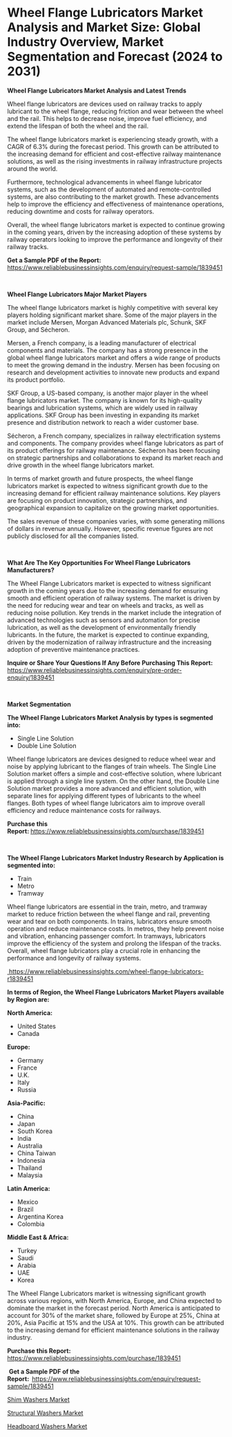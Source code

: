 <p><h1>Wheel Flange Lubricators Market Analysis and Market Size: Global Industry Overview, Market Segmentation and Forecast (2024 to 2031)</h1></p><p><strong>Wheel Flange Lubricators Market Analysis and Latest Trends</strong></p>
<p><p>Wheel flange lubricators are devices used on railway tracks to apply lubricant to the wheel flange, reducing friction and wear between the wheel and the rail. This helps to decrease noise, improve fuel efficiency, and extend the lifespan of both the wheel and the rail. </p><p>The wheel flange lubricators market is experiencing steady growth, with a CAGR of 6.3% during the forecast period. This growth can be attributed to the increasing demand for efficient and cost-effective railway maintenance solutions, as well as the rising investments in railway infrastructure projects around the world. </p><p>Furthermore, technological advancements in wheel flange lubricator systems, such as the development of automated and remote-controlled systems, are also contributing to the market growth. These advancements help to improve the efficiency and effectiveness of maintenance operations, reducing downtime and costs for railway operators.</p><p>Overall, the wheel flange lubricators market is expected to continue growing in the coming years, driven by the increasing adoption of these systems by railway operators looking to improve the performance and longevity of their railway tracks.</p></p>
<p><strong>Get a Sample PDF of the Report:&nbsp;</strong> <a href="https://www.reliablebusinessinsights.com/enquiry/request-sample/1839451">https://www.reliablebusinessinsights.com/enquiry/request-sample/1839451</a></p>
<p>&nbsp;</p>
<p><strong>Wheel Flange Lubricators Major Market Players</strong></p>
<p><p>The wheel flange lubricators market is highly competitive with several key players holding significant market share. Some of the major players in the market include Mersen, Morgan Advanced Materials plc, Schunk, SKF Group, and Sécheron.</p><p>Mersen, a French company, is a leading manufacturer of electrical components and materials. The company has a strong presence in the global wheel flange lubricators market and offers a wide range of products to meet the growing demand in the industry. Mersen has been focusing on research and development activities to innovate new products and expand its product portfolio.</p><p>SKF Group, a US-based company, is another major player in the wheel flange lubricators market. The company is known for its high-quality bearings and lubrication systems, which are widely used in railway applications. SKF Group has been investing in expanding its market presence and distribution network to reach a wider customer base.</p><p>Sécheron, a French company, specializes in railway electrification systems and components. The company provides wheel flange lubricators as part of its product offerings for railway maintenance. Sécheron has been focusing on strategic partnerships and collaborations to expand its market reach and drive growth in the wheel flange lubricators market.</p><p>In terms of market growth and future prospects, the wheel flange lubricators market is expected to witness significant growth due to the increasing demand for efficient railway maintenance solutions. Key players are focusing on product innovation, strategic partnerships, and geographical expansion to capitalize on the growing market opportunities.</p><p>The sales revenue of these companies varies, with some generating millions of dollars in revenue annually. However, specific revenue figures are not publicly disclosed for all the companies listed.</p></p>
<p>&nbsp;</p>
<p><strong>What Are The Key Opportunities For Wheel Flange Lubricators Manufacturers?</strong></p>
<p><p>The Wheel Flange Lubricators market is expected to witness significant growth in the coming years due to the increasing demand for ensuring smooth and efficient operation of railway systems. The market is driven by the need for reducing wear and tear on wheels and tracks, as well as reducing noise pollution. Key trends in the market include the integration of advanced technologies such as sensors and automation for precise lubrication, as well as the development of environmentally friendly lubricants. In the future, the market is expected to continue expanding, driven by the modernization of railway infrastructure and the increasing adoption of preventive maintenance practices.</p></p>
<p><strong>Inquire or Share Your Questions If Any Before Purchasing This Report:</strong> <a href="https://www.reliablebusinessinsights.com/enquiry/pre-order-enquiry/1839451">https://www.reliablebusinessinsights.com/enquiry/pre-order-enquiry/1839451</a></p>
<p>&nbsp;</p>
<p><strong>Market Segmentation</strong></p>
<p><strong>The Wheel Flange Lubricators Market Analysis by types is segmented into:</strong></p>
<p><ul><li>Single Line Solution</li><li>Double Line Solution</li></ul></p>
<p><p>Wheel flange lubricators are devices designed to reduce wheel wear and noise by applying lubricant to the flanges of train wheels. The Single Line Solution market offers a simple and cost-effective solution, where lubricant is applied through a single line system. On the other hand, the Double Line Solution market provides a more advanced and efficient solution, with separate lines for applying different types of lubricants to the wheel flanges. Both types of wheel flange lubricators aim to improve overall efficiency and reduce maintenance costs for railways.</p></p>
<p><strong>Purchase this Report:&nbsp;</strong><a href="https://www.reliablebusinessinsights.com/purchase/1839451">https://www.reliablebusinessinsights.com/purchase/1839451</a></p>
<p>&nbsp;</p>
<p><strong>The Wheel Flange Lubricators Market Industry Research by Application is segmented into:</strong></p>
<p><ul><li>Train</li><li>Metro</li><li>Tramway</li></ul></p>
<p><p>Wheel flange lubricators are essential in the train, metro, and tramway market to reduce friction between the wheel flange and rail, preventing wear and tear on both components. In trains, lubricators ensure smooth operation and reduce maintenance costs. In metros, they help prevent noise and vibration, enhancing passenger comfort. In tramways, lubricators improve the efficiency of the system and prolong the lifespan of the tracks. Overall, wheel flange lubricators play a crucial role in enhancing the performance and longevity of railway systems.</p></p>
<p><a href="https://www.reliablebusinessinsights.com/wheel-flange-lubricators-r1839451">&nbsp;https://www.reliablebusinessinsights.com/wheel-flange-lubricators-r1839451</a></p>
<p><strong>In terms of Region, the Wheel Flange Lubricators Market Players available by Region are:</strong></p>
<p>
    <p> <strong> North America: </strong>
        <ul>
            <li>United States</li>
            <li>Canada</li>
        </ul>
        </p> 
    <p> <strong> Europe: </strong>
        <ul>
            <li>Germany</li>
            <li>France</li>
            <li>U.K.</li>
            <li>Italy</li>
            <li>Russia</li>
        </ul>
        </p> 
    <p> <strong> Asia-Pacific: </strong>
        <ul>
            <li>China</li>
            <li>Japan</li>
            <li>South Korea</li>
            <li>India</li>
            <li>Australia</li>
            <li>China Taiwan</li>
            <li>Indonesia</li>
            <li>Thailand</li>
            <li>Malaysia</li>
        </ul>
        </p> 
    <p> <strong> Latin America: </strong>
        <ul>
            <li>Mexico</li>
            <li>Brazil</li>
            <li>Argentina Korea</li>
            <li>Colombia</li>
        </ul>
        </p> 
    <p> <strong> Middle East & Africa: </strong>
        <ul>
            <li>Turkey</li>
            <li>Saudi</li>
            <li>Arabia</li>
            <li>UAE</li>
            <li>Korea</li>
        </ul>
    </p>
    </p>
<p><p>The Wheel Flange Lubricators market is witnessing significant growth across various regions, with North America, Europe, and China expected to dominate the market in the forecast period. North America is anticipated to account for 30% of the market share, followed by Europe at 25%, China at 20%, Asia Pacific at 15% and the USA at 10%. This growth can be attributed to the increasing demand for efficient maintenance solutions in the railway industry.</p></p>
<p><strong>Purchase this Report: </strong><a href="https://www.reliablebusinessinsights.com/purchase/1839451">https://www.reliablebusinessinsights.com/purchase/1839451</a></p>
<p>&nbsp;<strong>Get a Sample PDF of the Report:&nbsp;&nbsp;</strong><a href="https://www.reliablebusinessinsights.com/enquiry/request-sample/1839451">https://www.reliablebusinessinsights.com/enquiry/request-sample/1839451</a></p>
<p><strong></strong></p>
<p><p><a href="https://github.com/BurtonGALEN/Market-Research-Report-List-1/blob/main/shim-washers-market.md">Shim Washers Market</a></p><p><a href="https://github.com/violawzepeda0462024/Market-Research-Report-List-1/blob/main/structural-washers-market.md">Structural Washers Market</a></p><p><a href="https://github.com/erickahgreen002024/Market-Research-Report-List-1/blob/main/headboard-washers-market.md">Headboard Washers Market</a></p></p>